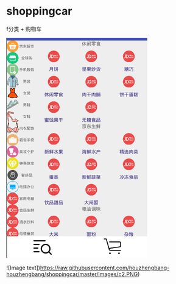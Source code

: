# shoppingcar

f分类   +   购物车


![Image text](https://github.com/houzhengbang-houzhengbang/shoppingcar/blob/master/images/car1.PNG)

![Image text])https://raw.githubusercontent.com/houzhengbang-houzhengbang/shoppingcar/master/images/c2.PNG)

